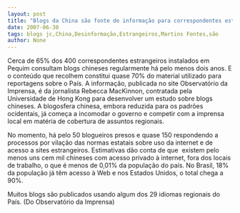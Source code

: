 ```yaml
---
layout: post
title: "Blogs da China são fonte de informação para correspondentes estrangeiros em Pequim"
date: 2007-06-30
tags: blogs jc,China,Desinformação,Estrangeiros,Martins Fontes,são
author: None
---
```

Cerca de 65% dos 400 correspondentes estrangeiros instalados em Pequim consultam blogs chineses regularmente h&aacute; pelo menos dois anos. E o conte&uacute;do que recolhem constitui quase 70% do material utilizado para reportagens sobre o Pa&iacute;s.
A informa&ccedil;&atilde;o, publicada no site Observat&oacute;rio da Imprensa, &eacute; da&nbsp;jornalista Rebecca MacKinnon, contratada pela Universidade de Hong Kong para desenvolver um estudo sobre blogs chineses.
A&nbsp;blogosfera chinesa, embora reduzida para os padr&otilde;es ocidentais, j&aacute; come&ccedil;a a incomodar o governo e competir com a imprensa local em mat&eacute;ria de cobertura de assuntos regionais. 

No momento, h&aacute; pelo 50 blogueiros presos e quase 150 respondendo a processos por vila&ccedil;&atilde;o das normas estatais sobre uso da internet e de acesso a sites estrangeiros.
Estimativas d&atilde;o conta de que&nbsp; existem pelo menos uns cem mil chineses com acesso privado &agrave; internet, fora dos locais de trabalho, o que &eacute; menos de 0,01% da popula&ccedil;&atilde;o do pa&iacute;s. No Brasil, 18% da popula&ccedil;&atilde;o j&aacute; t&ecirc;m acesso &agrave; Web e nos Estados Unidos, o total chega a 90%.&nbsp;

Muitos blogs s&atilde;o publicados usando algum dos 29 idiomas regionais do Pa&iacute;s. 
(Do Observat&oacute;rio da Imprensa) 